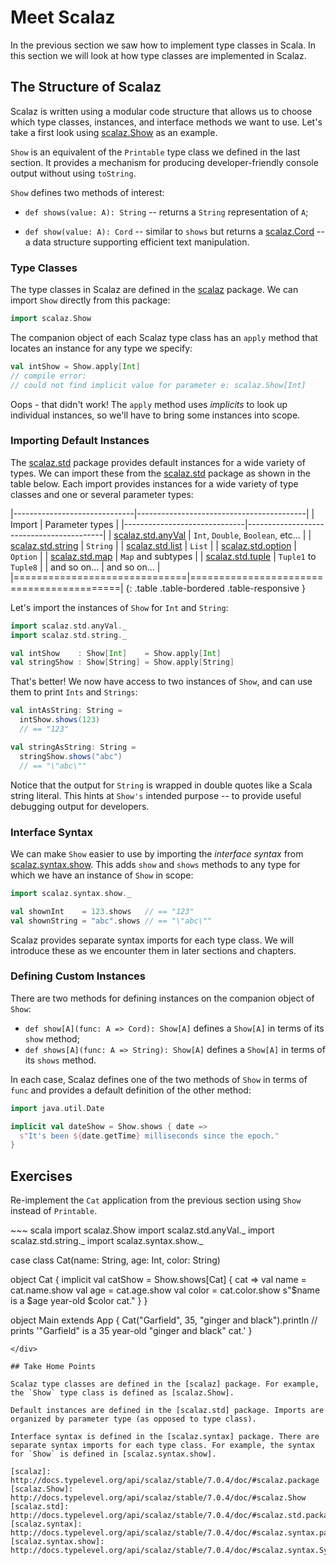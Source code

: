 # Meet Scalaz

In the previous section we saw how to implement type classes in Scala. In this section we will look at how type classes are implemented in Scalaz.

## The Structure of Scalaz

Scalaz is written using a modular code structure that allows us to choose which type classes, instances, and interface methods we want to use. Let's take a first look using [scalaz.Show] as an example.

`Show` is an equivalent of the `Printable` type class we defined in the last section. It provides a mechanism for producing developer-friendly console output without using `toString`.

`Show` defines two methods of interest:

 - `def shows(value: A): String` -- returns a `String` representation of `A`;

 - `def show(value: A): Cord` -- similar to `shows` but returns a [scalaz.Cord] -- a data structure supporting efficient text manipulation.

[scalaz.Show]: http://docs.typelevel.org/api/scalaz/stable/7.0.4/doc/#scalaz.Show
[scalaz.Cord]: http://docs.typelevel.org/api/scalaz/stable/7.0.4/doc/#scalaz.Cord

### Type Classes

The type classes in Scalaz are defined in the [scalaz] package. We can import `Show` directly from this package:

~~~ scala
import scalaz.Show
~~~

The companion object of each Scalaz type class has an `apply` method that locates an instance for any type we specify:

~~~ scala
val intShow = Show.apply[Int]
// compile error:
// could not find implicit value for parameter e: scalaz.Show[Int]
~~~

Oops - that didn't work! The `apply` method uses *implicits* to look up individual instances, so we'll have to bring some instances into scope.

[scalaz]: http://docs.typelevel.org/api/scalaz/stable/7.0.4/doc/#scalaz.package

### Importing Default Instances

The [scalaz.std] package provides default instances for a wide variety of types. We can import these from the [scalaz.std] package as shown in the table below. Each import provides instances for a wide variety of type classes and one or several parameter types:

|------------------------------|------------------------------------------|
| Import                       | Parameter types                          |
|------------------------------|------------------------------------------|
| [scalaz.std.anyVal]          | `Int`, `Double`, `Boolean`, etc...       |
| [scalaz.std.string]          | `String`                                 |
| [scalaz.std.list]            | `List`                                   |
| [scalaz.std.option]          | `Option`                                 |
| [scalaz.std.map]             | `Map` and subtypes                       |
| [scalaz.std.tuple]           | `Tuple1` to `Tuple8`                     |
| and so on...                 | and so on...                             |
|==============================|==========================================|
{: .table .table-bordered .table-responsive }

Let's import the instances of `Show` for `Int` and `String`:

~~~ scala
import scalaz.std.anyVal._
import scalaz.std.string._

val intShow    : Show[Int]    = Show.apply[Int]
val stringShow : Show[String] = Show.apply[String]
~~~

That's better! We now have access to two instances of `Show`, and can use them to print `Ints` and `Strings`:

~~~ scala
val intAsString: String =
  intShow.shows(123)
  // == "123"

val stringAsString: String =
  stringShow.shows("abc")
  // == "\"abc\""
~~~

Notice that the output for `String` is wrapped in double quotes like a Scala string literal. This hints at `Show's` intended purpose -- to provide useful debugging output for developers.

[scalaz.std]: http://docs.typelevel.org/api/scalaz/stable/7.0.4/doc/#scalaz.std.package
[scalaz.std.anyVal]: http://docs.typelevel.org/api/scalaz/stable/7.0.4/doc/#scalaz.std.anyVal$
[scalaz.std.string]: http://docs.typelevel.org/api/scalaz/stable/7.0.4/doc/#scalaz.std.string$
[scalaz.std.list]: http://docs.typelevel.org/api/scalaz/stable/7.0.4/doc/#scalaz.std.list$
[scalaz.std.option]: http://docs.typelevel.org/api/scalaz/stable/7.0.4/doc/#scalaz.std.option$
[scalaz.std.map]: http://docs.typelevel.org/api/scalaz/stable/7.0.4/doc/#scalaz.std.map$
[scalaz.std.tuple]: http://docs.typelevel.org/api/scalaz/stable/7.0.4/doc/#scalaz.std.tuple$

### Interface Syntax

We can make `Show` easier to use by importing the *interface syntax* from [scalaz.syntax.show]. This adds `show` and `shows` methods to any type for which we have an instance of `Show` in scope:

~~~ scala
import scalaz.syntax.show._

val shownInt    = 123.shows   // == "123"
val shownString = "abc".shows // == "\"abc\""
~~~

Scalaz provides separate syntax imports for each type class. We will introduce these as we encounter them in later sections and chapters.

[scalaz.syntax.show]: http://docs.typelevel.org/api/scalaz/stable/7.0.4/doc/#scalaz.syntax.Syntaxes$show$

### Defining Custom Instances

There are two methods for defining instances on the companion object of `Show`:

 - `def show[A](func: A => Cord): Show[A]` defines a `Show[A]` in terms of its `show` method;
 - `def shows[A](func: A => String): Show[A]` defines a `Show[A]` in terms of its `shows` method.

In each case, Scalaz defines one of the two methods of `Show` in terms of `func` and provides a default definition of the other method:

~~~ scala
import java.util.Date

implicit val dateShow = Show.shows { date =>
  s"It's been ${date.getTime} milliseconds since the epoch."
}
~~~

## Exercises

Re-implement the `Cat` application from the previous section using `Show` instead of `Printable`.

<div class="solution">
~~~ scala
import scalaz.Show
import scalaz.std.anyVal._
import scalaz.std.string._
import scalaz.syntax.show._

case class Cat(name: String, age: Int, color: String)

object Cat {
  implicit val catShow = Show.shows[Cat] { cat =>
    val name = cat.name.show
    val age  = cat.age.show
    val color = cat.color.show
    s"$name is a $age year-old $color cat."
  }
}

object Main extends App {
  Cat("Garfield", 35, "ginger and black").println
  // prints '"Garfield" is a 35 year-old "ginger and black" cat.'
}
~~~
</div>

## Take Home Points

Scalaz type classes are defined in the [scalaz] package. For example, the `Show` type class is defined as [scalaz.Show].

Default instances are defined in the [scalaz.std] package. Imports are organized by parameter type (as opposed to type class).

Interface syntax is defined in the [scalaz.syntax] package. There are separate syntax imports for each type class. For example, the syntax for `Show` is defined in [scalaz.syntax.show].

[scalaz]: http://docs.typelevel.org/api/scalaz/stable/7.0.4/doc/#scalaz.package
[scalaz.Show]: http://docs.typelevel.org/api/scalaz/stable/7.0.4/doc/#scalaz.Show
[scalaz.std]: http://docs.typelevel.org/api/scalaz/stable/7.0.4/doc/#scalaz.std.package
[scalaz.syntax]: http://docs.typelevel.org/api/scalaz/stable/7.0.4/doc/#scalaz.syntax.package
[scalaz.syntax.show]: http://docs.typelevel.org/api/scalaz/stable/7.0.4/doc/#scalaz.syntax.Syntaxes$show$
